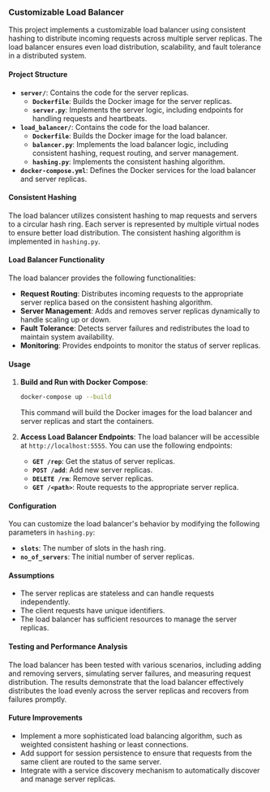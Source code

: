 ### Customizable Load Balancer

This project implements a customizable load balancer using consistent hashing to distribute incoming requests across multiple server replicas. The load balancer ensures even load distribution, scalability, and fault tolerance in a distributed system.

#### Project Structure

*   **`server/`**: Contains the code for the server replicas.
    *   **`Dockerfile`**: Builds the Docker image for the server replicas.
    *   **`server.py`**: Implements the server logic, including endpoints for handling requests and heartbeats.
*   **`load_balancer/`**: Contains the code for the load balancer.
    *   **`Dockerfile`**: Builds the Docker image for the load balancer.
    *   **`balancer.py`**: Implements the load balancer logic, including consistent hashing, request routing, and server management.
    *   **`hashing.py`**: Implements the consistent hashing algorithm.
*   **`docker-compose.yml`**: Defines the Docker services for the load balancer and server replicas.

#### Consistent Hashing

The load balancer utilizes consistent hashing to map requests and servers to a circular hash ring. Each server is represented by multiple virtual nodes to ensure better load distribution. The consistent hashing algorithm is implemented in `hashing.py`.

#### Load Balancer Functionality

The load balancer provides the following functionalities:

*   **Request Routing**: Distributes incoming requests to the appropriate server replica based on the consistent hashing algorithm.
*   **Server Management**: Adds and removes server replicas dynamically to handle scaling up or down.
*   **Fault Tolerance**: Detects server failures and redistributes the load to maintain system availability.
*   **Monitoring**: Provides endpoints to monitor the status of server replicas.

#### Usage

1.  **Build and Run with Docker Compose**:
    ```bash
    docker-compose up --build
    ```
    This command will build the Docker images for the load balancer and server replicas and start the containers.

2.  **Access Load Balancer Endpoints**:
    The load balancer will be accessible at `http://localhost:5555`. You can use the following endpoints:
    *   **`GET /rep`**: Get the status of server replicas.
    *   **`POST /add`**: Add new server replicas.
    *   **`DELETE /rm`**: Remove server replicas.
    *   **`GET /<path>`**: Route requests to the appropriate server replica.

#### Configuration

You can customize the load balancer's behavior by modifying the following parameters in `hashing.py`:

*   **`slots`**: The number of slots in the hash ring.
*   **`no_of_servers`**: The initial number of server replicas.

#### Assumptions

*   The server replicas are stateless and can handle requests independently.
*   The client requests have unique identifiers.
*   The load balancer has sufficient resources to manage the server replicas.

#### Testing and Performance Analysis

The load balancer has been tested with various scenarios, including adding and removing servers, simulating server failures, and measuring request distribution. The results demonstrate that the load balancer effectively distributes the load evenly across the server replicas and recovers from failures promptly.

#### Future Improvements

*   Implement a more sophisticated load balancing algorithm, such as weighted consistent hashing or least connections.
*   Add support for session persistence to ensure that requests from the same client are routed to the same server.
*   Integrate with a service discovery mechanism to automatically discover and manage server replicas.
